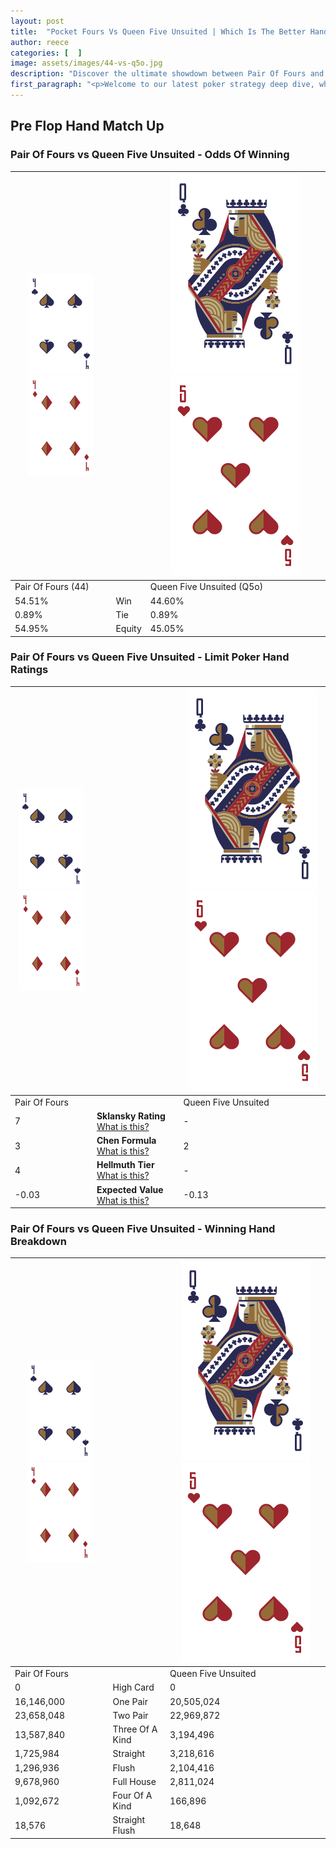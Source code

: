 ```yaml
---
layout: post
title:  "Pocket Fours Vs Queen Five Unsuited | Which Is The Better Hand In Poker? A Complete Guide"
author: reece
categories: [  ]
image: assets/images/44-vs-q5o.jpg
description: "Discover the ultimate showdown between Pair Of Fours and Queen Five Unsuited in poker! Uncover the odds, strategies, and scenarios where one hand triumphs over the other. Get ready to up your poker game with this thrilling analysis."
first_paragraph: "<p>Welcome to our latest poker strategy deep dive, where we're pitting two distinct hands against each other in a high-stakes showdown: Pair Of Fours vs Queen Five Unsuited.</p><p>In the dynamic world of poker, every decision counts, and knowing which hand holds the upper hand is key to your success at the table.</p><p>In this article, we'll dissect these two hands, explore the scenarios where one dominates the other, and equip you with the knowledge to make strategic choices that can tip the odds in your favor.</p><p>Get ready to unravel the intriguing dynamics of these poker hands and elevate your game to new heights.</p>"
---
```




[comment]: # (sp0)

## Pre Flop Hand Match Up

<div class="table hand-ratings" markdown="1"> 



### Pair Of Fours vs Queen Five Unsuited - Odds Of Winning


    
| ![image info](assets/images/hand1/4.png) ![image info](assets/images/hand1/4o.png) |  | ![image info](assets/images/hand2/Q.png) ![image info](assets/images/hand2/5o.png) |
| -------- | -------- | -------- |
| Pair Of Fours (44) |  | Queen Five Unsuited (Q5o) |
| 54.51% | Win | 44.60% |
| 0.89% | Tie | 0.89% |
| 54.95% | Equity | 45.05% |




[comment]: # (sp1)



### Pair Of Fours vs Queen Five Unsuited - Limit Poker Hand Ratings


    
| ![image info](assets/images/hand1/4.png) ![image info](assets/images/hand1/4o.png) |  | ![image info](assets/images/hand2/Q.png) ![image info](assets/images/hand2/5o.png) |
| -------- | -------- | -------- |
| Pair Of Fours |  | Queen Five Unsuited |
| 7 | **Sklansky Rating** [What is this?](/sklansky-rating-explained) | - |
| 3 | **Chen Formula** [What is this?](/chen-formula-explained) | 2 |
| 4 | **Hellmuth Tier** [What is this?](/Hellmuth-tier-explained) | - |
| -0.03 | **Expected Value** [What is this?](/expected-value-explained) | -0.13 |




[comment]: # (sp2)



### Pair Of Fours vs Queen Five Unsuited - Winning Hand Breakdown


    
| ![image info](assets/images/hand1/4.png) ![image info](assets/images/hand1/4o.png) |  | ![image info](assets/images/hand2/Q.png) ![image info](assets/images/hand2/5o.png) |
| -------- | -------- | -------- |
| Pair Of Fours |  | Queen Five Unsuited |
| 0 | High Card | 0 |
| 16,146,000 | One Pair | 20,505,024 |
| 23,658,048 | Two Pair | 22,969,872 |
| 13,587,840 | Three Of A Kind | 3,194,496 |
| 1,725,984 | Straight | 3,218,616 |
| 1,296,936 | Flush | 2,104,416 |
| 9,678,960 | Full House | 2,811,024 |
| 1,092,672 | Four Of A Kind | 166,896 |
| 18,576 | Straight Flush | 18,648 |




[comment]: # (sp3)



</div>

[comment]: # (sp4)



[comment]: # (sp5)

